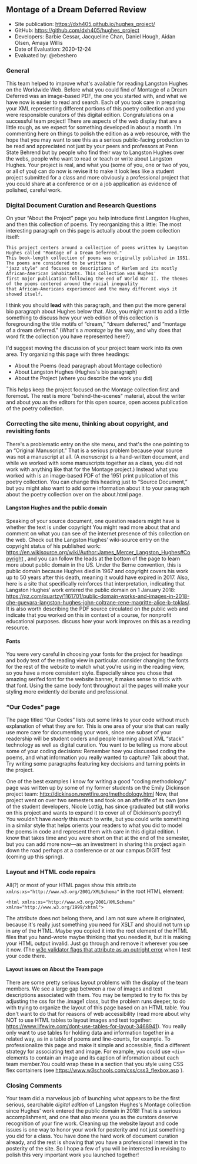 ## Montage of a Dream Deferred Review


* Site publication: <https://dxh405.github.io/hughes_project/>
* GitHub: <https://github.com/dxh405/hughes_project>
* Developers: Barbie Cessar, Jacqueline Chan, Daniel Hough, Aidan Olsen, Amaya Willis
* Date of Evaluation: 2020-12-24
* Evaluated by: @ebeshero

### General
This team helped to improve what's available for reading Langston Hughes on the Worldwide Web. Before what you could find of Montage of a Dream Deferred was an image-based PDF, the one you started with, and what we have now is easier to read and search. Each of you took care in preparing your XML representing different portions of this poetry collection and you were responsible curators of this digital edition. Congratulations on a successful team project! There are aspects of the web display that are a little rough, as we expect for something developed in about a month. I’m commenting here on things to polish the edition as a web resource, with the hope that you may want to see this as a serious public-facing production to be read and appreciated not just by your peers and professors at Penn State Behrend but by people who find their way to Langston Hughes over the webs, people who want to read or teach or write about Langston Hughes. Your project is real, and what you (some of you, one or two of you, or all of you) can do now is revise it to make it look less like a student project submitted for a class and more obviously a professional project that you could share at a conference or on a job application as evidence of polished, careful work.

### Digital Document Curation and Research Questions
On your “About the Project” page you help introduce first Langston Hughes, and then this collection of poems. Try reorganizing this a little: The most interesting paragraph on this page is actually about the poem collection itself:

```
This project centers around a collection of poems written by Langston Hughes called "Montage of a Dream Deferred." 
This book-length collection of poems was originally published in 1951. The poems are considered to be written in 
"jazz style" and focuses on descriptions of Harlem and its mostly African-American inhabitants. This collection was Hughes'
first major publication following the end of World War II. The themes of the poems centered around the racial inequality
that African-Americans experienced and the many different ways it showed itself.
```
I think  you should **lead** with this paragraph, and then put the more general bio paragraph about Hughes below that. Also, you might want to add a little something to discuss how your web edition of this collection is foregrounding the title motifs of “dream,” “dream deferred,” and “montage of a dream deferred.” (What's a *montage* by the way, and why does that word fit the collection you have represented here?)

I'd suggest moving the discussion of your project team work into its own area. Try organizing this page with three headings:
* About the Poems (lead paragraph about Montage collection)
* About Langston Hughes (Hughes's bio paragraph)
* About the Project (where you describe the work you did)

This helps keep the project focused on the Montage collection first and foremost. The rest is more "behind-the-scenes" material, about the writer and about *you* as the editors for this open source, open access publication of the poetry collection. 



### Correcting the site menu, thinking about copyright, and revisiting fonts
There's a problematic entry on the site menu, and that's the one pointing to an “Original Manuscript.” That is a serious problem because your source was not a manuscript at all. (A *manuscript* is a hand-written document, and while we worked with some manuscripts together as a class, you did not work with anything like that for the Montage project.) Instead what you worked with is an image-based PDF of the 1951 print publication of this poetry collection. You can change this heading just to “Source Document,” but you might also want to add some information about it to your paragraph about the poetry collection over on the about.html page. 

#### Langston Hughes and the public domain
Speaking of your source document, one question readers might have is whether the text is under copyright You might read more about that and comment on what you can see of the internet presence of this collection on the web. Check out the Langston Hughes’ wiki-source entry on the copyright status of his published work: https://en.wikisource.org/wiki/Author:James_Mercer_Langston_Hughes#Copyright , and you can follow the leads at the bottom of the page to learn more about public domain in the US. Under the Berne convention, this is public domain because Hughes died in 1967 and copyright covers his work up to 50 years after this death, meaning it would have expired in 2017. Also, here is a site that specifically reinforces that interpretation, indicating that Langston Hughes’ work entered the public domain on 1 January 2018: <https://qz.com/quartzy/1161701/public-domain-works-and-images-in-2018-che-guevara-langston-hughes-john-coltrane-rene-magritte-alice-b-toklas/>. It is also worth describing the PDF source circulated on the public web and indicate that you worked on this in context of a course, for nonprofit educational purposes. 
discuss how your work improves on this as a reading resource. 

#### Fonts
You were very careful in choosing your fonts for the project for headings and body text of the reading view in particular. consider changing the fonts for the rest of the website to match what you're using in the reading view, so you have a more consistent style. Especially since you chose that amazing serifed font for the website banner, it makes sense to stick with that font. Using the same body font throughout all the pages will make your styling more evidently deliberate and professional.

### “Our Codes” page
The page titled “Our Codes” lists out some links to your code without much explanation of what they are for. This is one area of your site that can really use more care for documenting your work, since one subset of your readership will be student coders and people learning about XML “stack” technology as well as digital curation. You want to be telling us more about some of your coding decisions: Remember how you discussed coding the poems, and what information you really wanted to capture? Talk about that. Try writing some paragraphs featuring key decisions and turning points in the project.

One of the best examples I know for writing a good "coding methodology" page was written up by some of my former students on the Emily Dickinson project team: <http://dickinson.newtfire.org/methodology.html>
Now, that project went on over two semesters and took on an afterlife of its own (one of the student developers, Nicole Lottig, has since graduated but still works on this project and wants to expand it to cover all of Dickinson’s poetry!) You wouldn't have *nearly* this much to write, but you could write something in a similar style that helps orients your readers to what you did to model the poems in code and represent them with care in this digital edition. I know that takes time and you were short on that at the end of the semester, but you can add more now—as an investment in sharing this project again down the road perhaps at a conference or at our campus DIGIT fest (coming up this spring). 

### Layout and HTML code repairs
All(?) or most of your HTML pages show this attribute `xmlns:xs="http://www.w3.org/2001/XMLSchema"` in the root HTML element:
```
<html xmlns:xs="http://www.w3.org/2001/XMLSchema" xmlns="http://www.w3.org/1999/xhtml">
```
The attribute does not belong there, and I am not sure where it originated, because it's really just something you need for XSLT and should not turn up in any of the HTML. Maybe you copied it into the root element of the HTML files that you hand-wrote maybe thinking that you needed it, but it is making your HTML output invalid. Just go through and remove it wherever you see it now. (The [w3c validator flags that attribute as an outright error](https://validator.w3.org/nu/?doc=https%3A%2F%2Fdxh405.github.io%2Fhughes_project%2Fabout.html) when I test your code there.

#### Layout issues on About the Team page
There are some pretty serious layout problems with the display of the team members. We see a large gap between a row of images and text descriptions associated with them. You may be tempted to try to fix this by adjusting the css for the .image1 class, but the problem runs deeper, to do with trying to organize the layout of this page based on an HTML table. You don't want to do that for reasons of web accessibility (read more about why NOT to use HTML tables to layout images and text together: <https://www.lifewire.com/dont-use-tables-for-layout-3468941>). You really only want to use tables for holding data and information together in a related way, as in a table of poems and line-counts, for example. To professionalize this page and make it simple and accessible, find a different strategy for associating text and image. For example, you could use `<div>` elements to contain an image and its caption of information about each team member.You could wrap these in a section that you style using CSS flex containers (see <https://www.w3schools.com/css/css3_flexbox.asp> ).  

### Closing Comments
Your team did a marvelous job of launching what appears to be the first serious, searchable *digital edition* of Langston Hughes's Montage collection since Hughes' work entered the public domain in 2018! That is a serious accomplishment, and one that also means you as the curators deserve recognition of your fine work. Cleaning up the website layout and code issues is one way to honor your work for posterity and not just something you did for a class. You have done the hard work of document curation already, and the rest is showing that you have a professional interest in the posterity of the site. So I hope a few of you will be interested in revising to polish this very important work you launched together! 
